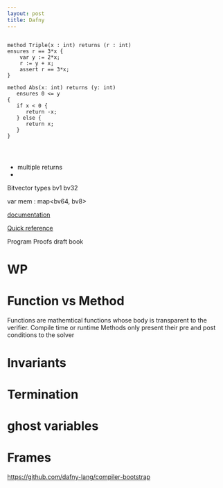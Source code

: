 ```yaml
---
layout: post
title: Dafny
---
```


```

method Triple(x : int) returns (r : int) 
ensures r == 3*x {
    var y := 2*x;
    r := y + x;
    assert r == 3*x;
}

method Abs(x: int) returns (y: int)
   ensures 0 <= y
{
   if x < 0 {
      return -x;
   } else {
      return x;
   }
}




```

- multiple returns
- 

Bitvector types
bv1
bv32

var mem : map<bv64, bv8>


[documentation](https://dafny.org/dafny/)

[Quick reference](https://dafny.org/dafny/QuickReference.html)

Program Proofs draft book

# WP

# Function vs Method
Functions are mathemtical functions whose body is transparent to the verifier. Compile time or runtime
Methods only present their pre and post conditions to the solver

# Invariants

# Termination

# ghost variables

# Frames


https://github.com/dafny-lang/compiler-bootstrap
